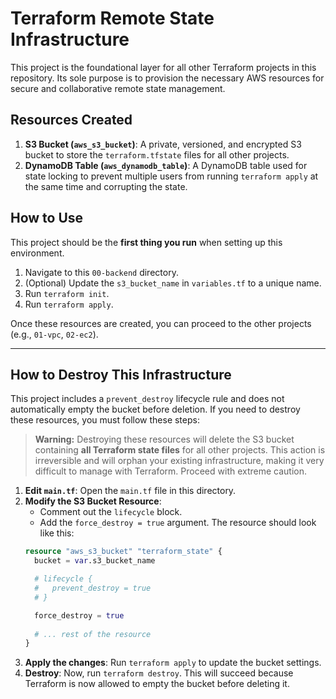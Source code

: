 # Terraform Remote State Infrastructure

This project is the foundational layer for all other Terraform projects in this repository. Its sole purpose is to provision the necessary AWS resources for secure and collaborative remote state management.

## Resources Created

1.  **S3 Bucket (`aws_s3_bucket`)**: A private, versioned, and encrypted S3 bucket to store the `terraform.tfstate` files for all other projects.
2.  **DynamoDB Table (`aws_dynamodb_table`)**: A DynamoDB table used for state locking to prevent multiple users from running `terraform apply` at the same time and corrupting the state.

## How to Use

This project should be the **first thing you run** when setting up this environment.

1.  Navigate to this `00-backend` directory.
2.  (Optional) Update the `s3_bucket_name` in `variables.tf` to a unique name.
3.  Run `terraform init`.
4.  Run `terraform apply`.

Once these resources are created, you can proceed to the other projects (e.g., `01-vpc`, `02-ec2`).

---

## How to Destroy This Infrastructure

This project includes a `prevent_destroy` lifecycle rule and does not automatically empty the bucket before deletion. If you need to destroy these resources, you must follow these steps:

> **Warning:** Destroying these resources will delete the S3 bucket containing **all Terraform state files** for all other projects. This action is irreversible and will orphan your existing infrastructure, making it very difficult to manage with Terraform. Proceed with extreme caution.

1.  **Edit `main.tf`**: Open the `main.tf` file in this directory.
2.  **Modify the S3 Bucket Resource**:
    * Comment out the `lifecycle` block.
    * Add the `force_destroy = true` argument.
    The resource should look like this:
    ```terraform
    resource "aws_s3_bucket" "terraform_state" {
      bucket = var.s3_bucket_name

      # lifecycle {
      #   prevent_destroy = true
      # }

      force_destroy = true
      
      # ... rest of the resource
    }
    ```
3.  **Apply the changes**: Run `terraform apply` to update the bucket settings.
4.  **Destroy**: Now, run `terraform destroy`. This will succeed because Terraform is now allowed to empty the bucket before deleting it.
